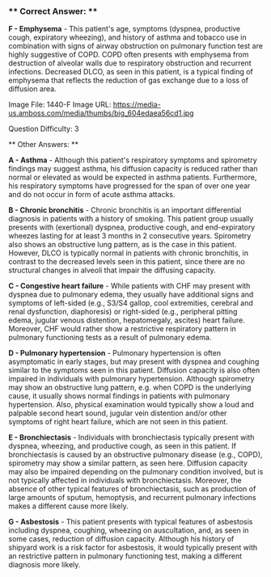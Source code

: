 ### ** Correct Answer: **

**F - Emphysema** - This patient's age, symptoms (dyspnea, productive cough, expiratory wheezing), and history of asthma and tobacco use in combination with signs of airway obstruction on pulmonary function test are highly suggestive of COPD. COPD often presents with emphysema from destruction of alveolar walls due to respiratory obstruction and recurrent infections. Decreased DLCO, as seen in this patient, is a typical finding of emphysema that reflects the reduction of gas exchange due to a loss of diffusion area.

Image File: 1440-F
Image URL: https://media-us.amboss.com/media/thumbs/big_604edaea56cd1.jpg

Question Difficulty: 3

** Other Answers: **

**A - Asthma** - Although this patient's respiratory symptoms and spirometry findings may suggest asthma, his diffusion capacity is reduced rather than normal or elevated as would be expected in asthma patients. Furthermore, his respiratory symptoms have progressed for the span of over one year and do not occur in form of acute asthma attacks.

**B - Chronic bronchitis** - Chronic bronchitis is an important differential diagnosis in patients with a history of smoking. This patient group usually presents with (exertional) dyspnea, productive cough, and end-expiratory wheezes lasting for at least 3 months in 2 consecutive years. Spirometry also shows an obstructive lung pattern, as is the case in this patient. However, DLCO is typically normal in patients with chronic bronchitis, in contrast to the decreased levels seen in this patient, since there are no structural changes in alveoli that impair the diffusing capacity.

**C - Congestive heart failure** - While patients with CHF may present with dyspnea due to pulmonary edema, they usually have additional signs and symptoms of left-sided (e.g., S3/S4 gallop, cool extremities, cerebral and renal dysfunction, diaphoresis) or right-sided (e.g., peripheral pitting edema, jugular venous distention, hepatomegaly, ascites) heart failure. Moreover, CHF would rather show a restrictive respiratory pattern in pulmonary functioning tests as a result of pulmonary edema.

**D - Pulmonary hypertension** - Pulmonary hypertension is often asymptomatic in early stages, but may present with dyspnea and coughing similar to the symptoms seen in this patient. Diffusion capacity is also often impaired in individuals with pulmonary hypertension. Although spirometry may show an obstructive lung pattern, e.g. when COPD is the underlying cause, it usually shows normal findings in patients with pulmonary hypertension. Also, physical examination would typically show a loud and palpable second heart sound, jugular vein distention and/or other symptoms of right heart failure, which are not seen in this patient.

**E - Bronchiectasis** - Individuals with bronchiectasis typically present with dyspnea, wheezing, and productive cough, as seen in this patient. If bronchiectasis is caused by an obstructive pulmonary disease (e.g., COPD), spirometry may show a similar pattern, as seen here. Diffusion capacity may also be impaired depending on the pulmonary condition involved, but is not typically affected in individuals with bronchiectasis. Moreover, the absence of other typical features of bronchiectasis, such as production of large amounts of sputum, hemoptysis, and recurrent pulmonary infections makes a different cause more likely.

**G - Asbestosis** - This patient presents with typical features of asbestosis including dyspnea, coughing, wheezing on auscultation, and, as seen in some cases, reduction of diffusion capacity. Although his history of shipyard work is a risk factor for asbestosis, it would typically present with an restrictive pattern in pulmonary functioning test, making a different diagnosis more likely.

